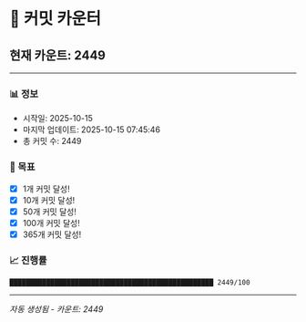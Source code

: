 # 🔢 커밋 카운터

## 현재 카운트: 2449

---

### 📊 정보
- 시작일: 2025-10-15
- 마지막 업데이트: 2025-10-15 07:45:46
- 총 커밋 수: 2449

### 🎯 목표
- [x] 1개 커밋 달성!
- [x] 10개 커밋 달성!
- [x] 50개 커밋 달성!
- [x] 100개 커밋 달성!
- [x] 365개 커밋 달성!

### 📈 진행률
```
██████████████████████████████████████████████████ 2449/100
```

---
*자동 생성됨 - 카운트: 2449*
